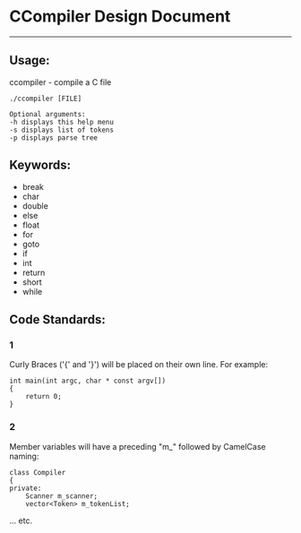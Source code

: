 # CCompiler Design Document
------------------------------------
## Usage:
ccompiler - compile a C file
```
./ccompiler [FILE]

Optional arguments:
-h displays this help menu
-s displays list of tokens
-p displays parse tree
```
## Keywords:
* break
* char
* double
* else
* float
* for
* goto
* if
* int
* return
* short
* while

## Code Standards:

### 1
Curly Braces ('{' and '}') will be placed on their own line. For example:
```
int main(int argc, char * const argv[])
{
    return 0;
}
```

### 2
Member variables will have a preceding "m\_" followed by CamelCase naming:
```
class Compiler
{
private:
    Scanner m_scanner;
    vector<Token> m_tokenList;
```
...
etc.
